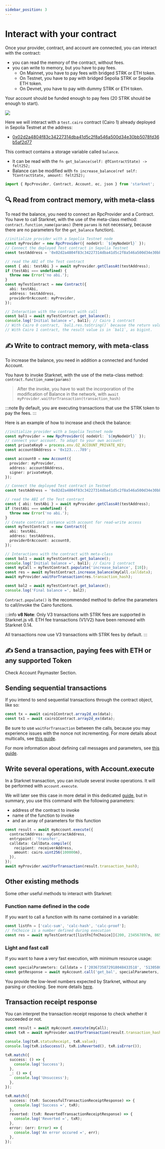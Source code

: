 ```yaml
---
sidebar_position: 3
---
```


# Interact with your contract

Once your provider, contract, and account are connected, you can interact with the contract:

- you can read the memory of the contract, without fees.
- you can write to memory, but you have to pay fees.
  - On Mainnet, you have to pay fees with bridged STRK or ETH token.
  - On Testnet, you have to pay with bridged Sepolia STRK or Sepolia ETH token.
  - On Devnet, you have to pay with dummy STRK or ETH token.

Your account should be funded enough to pay fees (20 STRK should be enough to start).

![](./pictures/contract-interaction.svg)

Here we will interact with a `test.cairo` contract (Cairo 1) already deployed in Sepolia Testnet at the address:

- [0x02d2a4804f83c34227314dba41d5c2f8a546a500d34e30bb5078fd36b5af2d77](https://sepolia.starkscan.co/contract/0x02d2a4804f83c34227314dba41d5c2f8a546a500d34e30bb5078fd36b5af2d77)

This contract contains a storage variable called `balance`.

- It can be read with the `fn get_balance(self: @TContractState) -> felt252;`
- Balance can be modified with `fn increase_balance(ref self: TContractState, amount: felt252);`

```typescript
import { RpcProvider, Contract, Account, ec, json } from 'starknet';
```

## 🔍 Read from contract memory, with meta-class

To read the balance, you need to connect an RpcProvider and a Contract.  
You have to call Starknet, with the use of the meta-class method: `contract.function_name(params)` (here `params` is not necessary, because there are no parameters for the `get_balance` function).

```typescript
//initialize provider with a Sepolia Testnet node
const myProvider = new RpcProvider({ nodeUrl: `${myNodeUrl}` });
// Connect the deployed Test contract in Sepolia Testnet
const testAddress = '0x02d2a4804f83c34227314dba41d5c2f8a546a500d34e30bb5078fd36b5af2d77';

// read the ABI of the Test contract
const { abi: testAbi } = await myProvider.getClassAt(testAddress);
if (testAbi === undefined) {
  throw new Error('no abi.');
}
const myTestContract = new Contract({
  abi: testAbi,
  address: testAddress,
  providerOrAccount: myProvider,
});

// Interaction with the contract with call
const bal1 = await myTestContract.get_balance();
console.log('Initial balance =', bal1); // Cairo 1 contract
// With Cairo 0 contract, `bal1.res.toString()` because the return value is called 'res' in the Cairo 0 contract.
// With Cairo 1 contract, the result value is in `bal1`, as bigint.
```

## ✍️ Write to contract memory, with meta-class

To increase the balance, you need in addition a connected and funded Account.

You have to invoke Starknet, with the use of the meta-class method: `contract.function_name(params)`

> After the invoke, you have to wait the incorporation of the modification of Balance in the network, with `await myProvider.waitForTransaction(transaction_hash)`

:::note
By default, you are executing transactions that use the STRK token to pay the fees.
:::

Here is an example of how to increase and check the balance:

```typescript
//initialize provider with a Sepolia Testnet node
const myProvider = new RpcProvider({ nodeUrl: `${myNodeUrl}` });
// connect your account. To adapt to your own account:
const privateKey0 = process.env.OZ_ACCOUNT_PRIVATE_KEY;
const account0Address = '0x123....789';

const account0 = new Account({
  provider: myProvider,
  address: account0Address,
  signer: privateKey0,
});

// Connect the deployed Test contract in Testnet
const testAddress = '0x02d2a4804f83c34227314dba41d5c2f8a546a500d34e30bb5078fd36b5af2d77';

// read the ABI of the Test contract
const { abi: testAbi } = await myProvider.getClassAt(testAddress);
if (testAbi === undefined) {
  throw new Error('no abi.');
}
// Create contract instance with account for read-write access
const myTestContract = new Contract({
  abi: testAbi,
  address: testAddress,
  providerOrAccount: account0,
});

// Interactions with the contract with meta-class
const bal1 = await myTestContract.get_balance();
console.log('Initial balance =', bal1); // Cairo 1 contract
const myCall = myTestContract.populate('increase_balance', [10]);
const res = await myTestContract.increase_balance(myCall.calldata);
await myProvider.waitForTransaction(res.transaction_hash);

const bal2 = await myTestContract.get_balance();
console.log('Final balance =', bal2);
```

`Contract.populate()` is the recommended method to define the parameters to call/invoke the Cairo functions.

:::info
**v8 Note**: Only V3 transactions with STRK fees are supported in Starknet.js v8. ETH fee transactions (V1/V2) have been removed with Starknet 0.14.

All transactions now use V3 transactions with STRK fees by default.
:::

## ✍️ Send a transaction, paying fees with ETH or any supported Token

Check Account Paymaster Section.

## Sending sequential transactions

If you intend to send sequential transactions through the contract object, like so:

```typescript
const tx = await cairo1Contract.array2d_ex(data);
const tx1 = await cairo1Contract.array2d_ex(data);
```

Be sure to use `waitForTransaction` between the calls, because you may experience issues with the nonce not incrementing. For more details about multicalls, see [this guide](./multiCall.md).

For more information about defining call messages and parameters, see [this guide](./define_call_message.md).

## Write several operations, with Account.execute

In a Starknet transaction, you can include several invoke operations. It will be performed with `account.execute`.

We will later see this case in more detail in this dedicated [guide](multiCall.md), but in summary, you use this command with the following parameters:

- address of the contract to invoke
- name of the function to invoke
- and an array of parameters for this function

```typescript
const result = await myAccount.execute({
  contractAddress: myContractAddress,
  entrypoint: 'transfer',
  calldata: CallData.compile({
    recipient: receiverAddress,
    amount: cairo.uint256(100000n),
  }),
});
await myProvider.waitForTransaction(result.transaction_hash);
```

## Other existing methods

Some other useful methods to interact with Starknet:

### Function name defined in the code

If you want to call a function with its name contained in a variable:

```typescript
const listFn = ['calc-sum', 'calc-hash', 'calc-proof'];
// fnChoice is a number defined during execution
const res = await myTestContract[listFn[fnChoice]](200, 234567897n, 865423);
```

### Light and fast call

If you want to have a very fast execution, with minimum resource usage:

```typescript
const specialParameters: Calldata = ['2036735872918048433518', '5130580', '18'];
const getResponse = await myAccount.call('get_bal', specialParameters, { parseRequest: false });
```

You provide the low-level numbers expected by Starknet, without any parsing or checking. See more details [here](./define_call_message.md#parse-configuration).

## Transaction receipt response

You can interpret the transaction receipt response to check whether it succeeded or not.

```typescript
const result = await myAccount.execute(myCall);
const txR = await myProvider.waitForTransaction(result.transaction_hash);

console.log(txR.statusReceipt, txR.value);
console.log(txR.isSuccess(), txR.isReverted(), txR.isError());

txR.match({
  success: () => {
    console.log('Success');
  },
  _: () => {
    console.log('Unsuccess');
  },
});

txR.match({
  success: (txR: SuccessfulTransactionReceiptResponse) => {
    console.log('Success =', txR);
  },
  reverted: (txR: RevertedTransactionReceiptResponse) => {
    console.log('Reverted =', txR);
  },
  error: (err: Error) => {
    console.log('An error occured =', err);
  },
});
```
